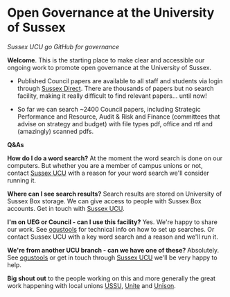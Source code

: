 # Open Governance at the University of Sussex
<i>Sussex UCU go GitHub for governance</i>

<b>Welcome</b>. This is the starting place to make clear and accessible our ongoing work to promote open governance at the University of Sussex. 

- Published Council papers are available to all staff and students via login through <a href="https://direct.sussex.ac.uk/page.php?realm=searches&page=committees">Sussex Direct</a>. There are thousands of papers but no search facility, making it really difficult to find relevant papers... until now!

- So far we can search ~2400 Council papers, including Strategic Performance and Resource, Audit & Risk and Finance (committees that advise on strategy and budget) with file types pdf, office and rtf and (amazingly) scanned pdfs. 

<b>Q&As</b>

<b>How do I do a word search?</b>
At the moment the word search is done on our computers. But whether you are a member of campus unions or not, contact <a href= "https://ucusussex.wixsite.com/ucusussex">Sussex UCU</a> with a reason for your word search we'll consider running it. 

<b>Where can I see search results?</b>
Search results are stored on University of Sussex Box storage. We can give access to people with Sussex Box accounts. Get in touch with <a href= "https://ucusussex.wixsite.com/ucusussex">Sussex UCU</a>. 

<b>I'm on UEG or Council - can I use this facility?</b>
Yes. We're happy to share our work. See <a href= "https://github.com/SussexUCU/developer"> ogustools</a> for technical info on how to set up searches. Or contact Sussex UCU with a key word search and a reason and we'll run it.

<b>We're from another UCU branch - can we have one of these? </b>
Absolutely. See <a href= "https://github.com/SussexUCU/developer"> ogustools</a> or get in touch through <a href= "https://ucusussex.wixsite.com/ucusussex">Sussex UCU</a> we'll be very happy to help.

<b>Big shout out</b> to the people working on this and more generally the great work happening with local unions <a href="https://www.sussexstudent.com">USSU</a>, <a href="http://www.sussex.ac.uk/unite/">Unite</a> and <a href="https://www.sussex.ac.uk/unison/">Unison</a>. 
